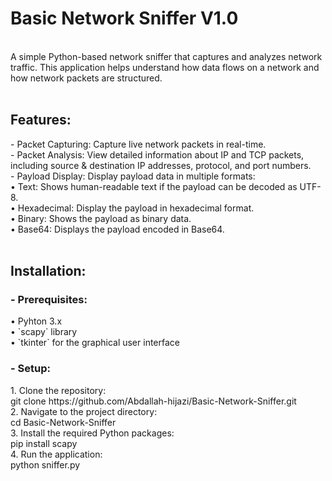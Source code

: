 <h1>Basic Network Sniffer V1.0 </h1> </br>
A simple Python-based network sniffer that captures and analyzes network traffic. This application helps understand how data flows on a network and how network packets are structured. </br></br>
<h2>Features:</h2>
  - Packet Capturing: Capture live network packets in real-time.</br>
  - Packet Analysis: View detailed information about IP and TCP packets, including source & destination IP addresses, protocol, and port numbers.</br>
  - Payload Display: Display payload data in multiple formats:</br>
    • Text: Shows human-readable text if the payload can be decoded as UTF-8.</br>
    • Hexadecimal: Display the payload in hexadecimal format.</br>
    • Binary: Shows the payload as binary data.</br>
    • Base64: Displays the payload encoded in Base64.</br>
</br>
<h2>Installation:</h2>
 <h3> - Prerequisites: </h3>
    • Pyhton 3.x</br>
    • `scapy` library</br>
    • `tkinter` for the graphical user interface</br>
 <h3> - Setup: </h3>
    1. Clone the repository:</br>
      git clone https://github.com/Abdallah-hijazi/Basic-Network-Sniffer.git</br>
    2. Navigate to the project directory:</br>
      cd Basic-Network-Sniffer</br>
    3. Install the required Python packages:</br>
      pip install scapy</br>
    4. Run the application:</br>
      python sniffer.py</br>
